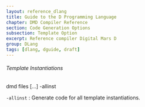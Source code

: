 ```yaml
---
layout: reference_dlang
title: Guide to the D Programming Language
chapter: DMD Compiler Reference
section: Code Generation Options
subsection: Template Option
excerpt: Reference compiler Digital Mars D
group: DLang
tags: [dlang, dguide, draft]
---
```


###### Template Instantiations

<div markdown='1' class='syntax'>
    dmd files [...] -allinst

`-allinst`
: Generate code for all template instantiations.
</div>

